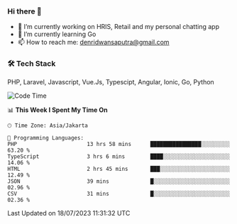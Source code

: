 ### Hi there 👋

- 🔭 I’m currently working on HRIS, Retail and my personal chatting app
- 🌱 I’m currently learning Go
- 📫 How to reach me: denridwansaputra@gmail.com


### 🛠 Tech Stack
PHP, Laravel, Javascript, Vue.Js, Typescipt, Angular, Ionic, Go, Python


<!--START_SECTION:waka-->
![Code Time](http://img.shields.io/badge/Code%20Time-3%2C485%20hrs%2028%20mins-blue)

📊 **This Week I Spent My Time On** 

```text
🕑︎ Time Zone: Asia/Jakarta

💬 Programming Languages: 
PHP                      13 hrs 58 mins      ████████████████░░░░░░░░░   63.20 % 
TypeScript               3 hrs 6 mins        ████░░░░░░░░░░░░░░░░░░░░░   14.06 % 
HTML                     2 hrs 45 mins       ███░░░░░░░░░░░░░░░░░░░░░░   12.49 % 
JSON                     39 mins             █░░░░░░░░░░░░░░░░░░░░░░░░   02.96 % 
CSV                      31 mins             █░░░░░░░░░░░░░░░░░░░░░░░░   02.36 % 
```


 Last Updated on 18/07/2023 11:31:32 UTC
<!--END_SECTION:waka-->
